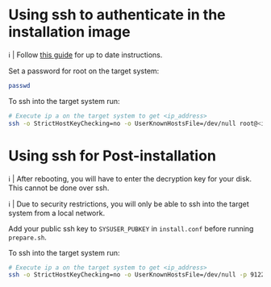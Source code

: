 # Using ssh to authenticate in the installation image

:information_source: | Follow [this guide](https://wiki.archlinux.org/title/Install_Arch_Linux_via_SSH) for up to date instructions.

Set a password for root on the target system:

```sh
passwd
```

To ssh into the target system run:

```sh
# Execute ip a on the target system to get <ip_address>
ssh -o StrictHostKeyChecking=no -o UserKnownHostsFile=/dev/null root@<ip_address>
```

# Using ssh for Post-installation

:information_source: | After rebooting, you will have to enter the decryption key for your disk. This cannot be done over ssh.

:information_source: | Due to security restrictions, you will only be able to ssh into the target system from a local network.

Add your public ssh key to `SYSUSER_PUBKEY` in `install.conf` before running `prepare.sh`.

To ssh into the target system run:

```sh
# Execute ip a on the target system to get <ip_address>
ssh -o StrictHostKeyChecking=no -o UserKnownHostsFile=/dev/null -p 9122 -i ~/.ssh/<private_key> <SYSUSER>@<ip_address>
```

